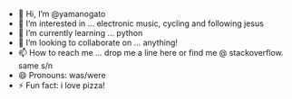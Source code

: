 - 👋 Hi, I’m @yamanogato
- 👀 I’m interested in ... electronic music, cycling and following jesus
- 🌱 I’m currently learning ... python
- 💞️ I’m looking to collaborate on ... anything!
- 📫 How to reach me ... drop me a line here or find me @ stackoverflow. same s/n
- 😄 Pronouns: was/were
- ⚡ Fun fact: i love pizza!

<!---
yamanogato/yamanogato is a ✨ special ✨ repository because its `README.md` (this file) appears on your GitHub profile.
You can click the Preview link to take a look at your changes.
--->
